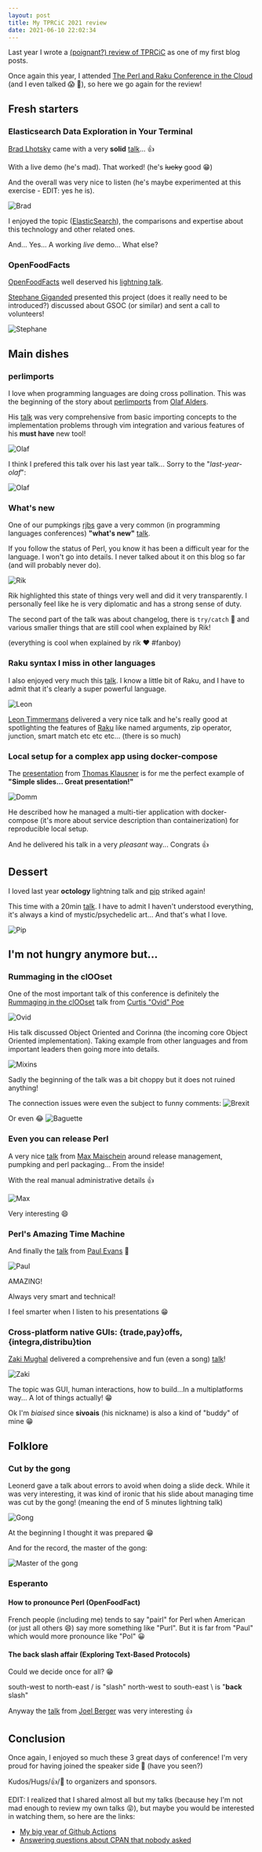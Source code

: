 ```yaml
---
layout: post
title: My TPRCiC 2021 review
date: 2021-06-10 22:02:34
---
```

Last year I wrote a [(poignant?) review of TPRCiC](https://dev.to/thibaultduponchelle/my-tprcic-2020-review-1187) as one of my first blog posts.

Once again this year, I attended [The Perl and Raku Conference in the Cloud](https://perlconference.us/tprc-2021-cloud/) (and I even talked :scream: :speak_no_evil:), so here we go again for the review!

## Fresh starters
### Elasticsearch Data Exploration in Your Terminal 
[Brad Lhotsky](https://github.com/reyjrar) came with a very **solid** [talk](https://youtu.be/cexwpN3N2j0)... :+1:

With a live demo (he's mad). That worked! (he's ~~lucky~~ good :grin:) 

And the overall was very nice to listen (he's maybe experimented at this exercise - EDIT: yes he is).

![Brad](/assets/images/1lfos8wi3z01nl4wqav9.png)

I enjoyed the topic ([ElasticSearch](https://www.elastic.co/elasticsearch/)), the comparisons and expertise about this technology and other related ones.

And... Yes... A working *live* demo... What else?

### OpenFoodFacts
[OpenFoodFacts](https://fr.openfoodfacts.org/) well deserved his [lightning talk](https://youtu.be/imugl2dSdnU). 

[Stephane Giganded](https://github.com/stephanegigandet) presented this project (does it really need to be introduced?) discussed about GSOC (or similar) and sent a call to volunteers!

![Stephane](/assets/images/m3qhk2gr3zinrj7qc1hq.png)

## Main dishes
### perlimports
I love when programming languages are doing cross pollination. This was the beginning of the story about [perlimports](https://metacpan.org/dist/App-perlimports/view/script/perlimports) from [Olaf Alders](https://www.olafalders.com/).

His [talk](https://youtu.be/fKqxdTbGxYY) was very comprehensive from basic importing concepts to the implementation problems through vim integration and various features of his **must have** new tool!

![Olaf](/assets/images/lmsbs0yhrqcktgjagtw7.png)

I think I prefered this talk over his last year talk... Sorry to the "*last-year-olaf*":

![Olaf](/assets/images/od7g3asdrzxe93s8svy1.jpeg)

### What's new
One of our pumpkings [rjbs](https://github.com/rjbs) gave a very common (in programming languages conferences) **"what's new"** [talk](https://youtu.be/FlGpiS39NMY).

If you follow the status of Perl, you know it has been a difficult year for the language. I won't go into details. I never talked about it on this blog so far (and will probably never do). 

![Rik](/assets/images/l5mbgi22ht9op4ek54q1.png)

Rik highlighted this state of things very well and did it very transparently. I personally feel like he is very diplomatic and has a strong sense of duty.

The second part of the talk was about changelog, there is `try/catch` :tada: and various smaller things that are still cool when explained by Rik!

(everything is cool when explained by rik :heart: #fanboy)

### Raku syntax I miss in other languages
I also enjoyed very much this [talk](https://youtu.be/elalwvfmYgk). I know a little bit of Raku, and I have to admit that it's clearly a super powerful language.

![Leon](/assets/images/k93l3k6hydmyn87p0yrn.png)

[Leon Timmermans](https://github.com/Leont) delivered a very nice talk and he's really good at spotlighting the features of [Raku](https://www.raku.org/) like named arguments, zip operator, junction, smart match etc etc etc... (there is so much)

### Local setup for a complex app using docker-compose 
The [presentation](https://youtu.be/ARpLPQWblAM) from [Thomas Klausner](https://github.com/domm) is for me the perfect example of **"Simple slides... Great presentation!"**

![Domm](/assets/images/61t9c8055hpewzzylbgq.png)

He described how he managed a multi-tier application with docker-compose (it's more about service description than containerization) for reproducible local setup.

And he delivered his talk in a very *pleasant* way... Congrats :+1:

## Dessert
I loved last year **octology** lightning talk and [pip](https://github.com/pip) striked again!

This time with a 20min [talk](https://youtu.be/FgS6IXq-xVE). I have to admit I haven't understood everything, it's always a kind of mystic/psychedelic art... And that's what I love.

![Pip](/assets/images/t2zmbzxm0m4sh8iecogn.png)

## I'm not hungry anymore but...

### Rummaging in the clOOset
One of the most important talk of this conference is definitely the [Rummaging in the clOOset](https://youtu.be/FO5ift28RyE) talk from [Curtis "Ovid" Poe](https://ovid.github.io/)

![Ovid](/assets/images/vwby0ph9kzkae8h8b0w6.png)

His talk discussed Object Oriented and Corinna (the incoming core Object Oriented implementation). Taking example from other languages and from important leaders then going more into details.

![Mixins](/assets/images/7rdramy3zyn5vbnu9ver.png)

Sadly the beginning of the talk was a bit choppy but it does not ruined anything!

The connection issues were even the subject to funny comments:
![Brexit](/assets/images/69f6vt5fhxpi9g7bglg1.png)

Or even :joy:
![Baguette](/assets/images/q6m7skcsl0dgjm3hzh5e.png)

### Even you can release Perl
A very nice [talk](https://youtu.be/LaNZu1aBEzE) from [Max Maischein](https://github.com/Corion) around release management, pumpking and perl packaging... From the inside! 

With the real manual administrative details :+1:

![Max](/assets/images/ej14v4y31sxd9omeqwme.png)

Very interesting :smile:

### Perl's Amazing Time Machine
And finally the [talk](https://youtu.be/Kc_bP73xNyM) from [Paul Evans](http://leonerds-code.blogspot.com/) :tada:

![Paul](/assets/images/joz73lgtbte8a1ji9q4m.png)

AMAZING!

Always very smart and technical!

I feel smarter when I listen to his presentations :grin:

### Cross-platform native GUIs: {trade,pay}offs, {integra,distribu}tion

[Zaki Mughal](https://github.com/zmughal) delivered a comprehensive and fun (even a song) [talk](https://youtu.be/En49kYRDbsg)!

![Zaki](/assets/images/4f9z575mowzca7v8kvrm.png)

The topic was GUI, human interactions, how to build...In a multiplatforms way... A lot of things actually! :grin:

Ok I'm *biaised* since **sivoais** (his nickname) is also a kind of "buddy" of mine :grin:

## Folklore
### Cut by the gong
Leonerd gave a talk about errors to avoid when doing a slide deck. While it was very interesting, it was kind of ironic that his slide about managing time was cut by the gong! (meaning the end of 5 minutes lightning talk)

![Gong](/assets/images/imvao0y21lux0tfwyfu9.png)

At the beginning I thought it was prepared :grin:

And for the record, the master of the gong:

![Master of the gong](/assets/images/zsfac5wwps4rk6fkkmji.png)

### Esperanto 
#### How to pronounce Perl (OpenFoodFact)
French people (including me) tends to say "pairl" for Perl when American (or just all others :smile:) say more something like "Purl". But it is far from "Paul" which would more pronounce like "Pol" :grinning:

#### The **back** slash affair (Exploring Text-Based Protocols)
Could we decide once for all? :grin: 

south-west to north-east / is "slash"
north-west to south-east \ is "**back** slash"

Anyway the [talk](https://youtu.be/8fjYawHyNZY) from [Joel Berger](http://jberger.github.io/) was very interesting :+1:

## Conclusion
Once again, I enjoyed so much these 3 great days of conference!
I'm very proud for having joined the speaker side :muscle: (have you seen?)

Kudos/Hugs/:+1:/:muscle: to organizers and sponsors.

EDIT: I realized that I shared almost all but my talks (because hey I'm not mad enough to review my own talks :stuck_out_tongue_closed_eyes:), but maybe you would be interested in watching them, so here are the links: 
- [My big year of Github Actions ](https://youtu.be/LacGq8NB9Y4) 
- [Answering questions about CPAN that nobody asked](https://youtu.be/zFJcVtiwCh4)